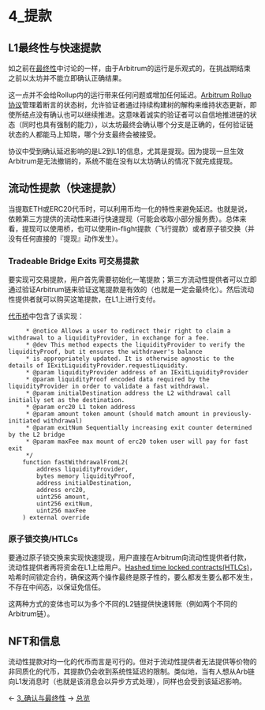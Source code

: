 # 4_提款


## L1最终性与快速提款
如之前在[最终性](3_确认与最终性.md)中讨论的一样，由于Arbitrum的运行是乐观式的，在挑战期结束之前以太坊并不能立即确认正确结果。

这一点并不会给Rollup内的运行带来任何问题或增加任何延迟。[Arbitrum Rollup协议](../8_规范/1_ArbitrumRollup协议.md)管理着断言的状态树，允许验证者通过持续构建树的解构来维持状态更新，即使所结点没有确认也可以继续推进。这意味着诚实的验证者可以自信地推进链的状态（同时也具有强制的能力），以太坊最终会确认哪个分支是正确的，任何验证链状态的人都能马上知晓，哪个分支最终会被接受。

协议中受到确认延迟影响的是L2到L1的信息，尤其是提现。因为提现一旦生效Arbitrum是无法撤销的，系统不能在没有以太坊确认的情况下就完成提现。

## 流动性提款（快速提款）
当提取ETH或ERC20代币时，可以利用币均一化的特性来避免延迟。也就是说，依赖第三方提供的流动性来进行快速提现（可能会收取小部分服务费）。总体来看，提现可以使用桥，也可以使用in-flight提款（飞行提款）或者原子锁交换（并没有任何直接的『提现』动作发生）。

### Tradeable Bridge Exits 可交易提款
要实现可交易提款，用户首先需要初始化一笔提款；第三方流动性提供者可以立即通过验证Arbitrum链来验证这笔提款是有效的（也就是一定会最终化）。然后流动性提供者就可以购买这笔提款，在L1上进行支付。

[代币桥](2_代币桥接.md)中包含了该实现：
```
     * @notice Allows a user to redirect their right to claim a withdrawal to a liquidityProvider, in exchange for a fee.
     * @dev This method expects the liquidityProvider to verify the liquidityProof, but it ensures the withdrawer's balance
     * is appropriately updated. It is otherwise agnostic to the details of IExitLiquidityProvider.requestLiquidity.
     * @param liquidityProvider address of an IExitLiquidityProvider
     * @param liquidityProof encoded data required by the liquidityProvider in order to validate a fast withdrawal.
     * @param initialDestination address the L2 withdrawal call initially set as the destination.
     * @param erc20 L1 token address
     * @param amount token amount (should match amount in previously-initiated withdrawal)
     * @param exitNum Sequentially increasing exit counter determined by the L2 bridge
     * @param maxFee max mount of erc20 token user will pay for fast exit
     */
    function fastWithdrawalFromL2(
        address liquidityProvider,
        bytes memory liquidityProof,
        address initialDestination,
        address erc20,
        uint256 amount,
        uint256 exitNum,
        uint256 maxFee
    ) external override

```

### 原子锁交换/HTLCs

要通过原子锁交换来实现快速提现，用户直接在Arbitrum向流动性提供者付款，流动性提供者再将资金在L1上给用户。[Hashed time locked contracts(HTLCs)](https://www.investopedia.com/terms/h/hashed-timelock-contract.asp)，哈希时间锁定合约，确保这两个操作最终是原子性的，要么都发生要么都不发生，不存在中间态，以保证免信任。

这两种方式的变体也可以为多个不同的L2链提供快速转账（例如两个不同的Arbitrum链）。

## NFT和信息
流动性提款对均一化的代币而言是可行的。但对于流动性提供者无法提供等价物的非同质化的代币，其提款仍会收到系统性延迟的限制。类似地，当有人想从Arb链向L1发消息时（也就是该消息会以异步方式处理），同样也会受到该延迟影响。

← [3_确认与最终性](https://www.investopedia.com/terms/h/hashed-timelock-contract.asp)
→ [总览](../5_与以太坊相比的不同点/1_总览.md)







